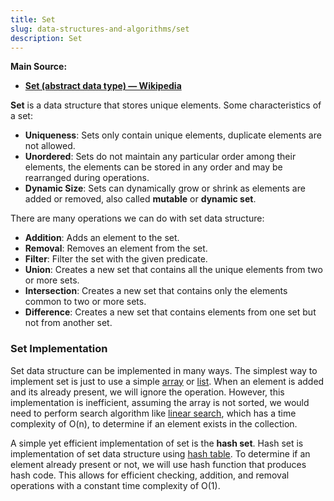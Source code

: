 ```yaml
---
title: Set
slug: data-structures-and-algorithms/set
description: Set
---
```


**Main Source:**

- **[Set (abstract data type) — Wikipedia](/cs-notes/<https://en.wikipedia.org/wiki/Set_(abstract_data_type)>)**

**Set** is a data structure that stores unique elements. Some characteristics of a set:

- **Uniqueness**: Sets only contain unique elements, duplicate elements are not allowed.
- **Unordered**: Sets do not maintain any particular order among their elements, the elements can be stored in any order and may be rearranged during operations.
- **Dynamic Size**: Sets can dynamically grow or shrink as elements are added or removed, also called **mutable** or **dynamic set**.

There are many operations we can do with set data structure:

- **Addition**: Adds an element to the set.
- **Removal**: Removes an element from the set.
- **Filter**: Filter the set with the given predicate.
- **Union**: Creates a new set that contains all the unique elements from two or more sets.
- **Intersection**: Creates a new set that contains only the elements common to two or more sets.
- **Difference**: Creates a new set that contains elements from one set but not from another set.

### Set Implementation

Set data structure can be implemented in many ways. The simplest way to implement set is just to use a simple [array](/cs-notes/data-structures-and-algorithms/array) or [list](/cs-notes/data-structures-and-algorithms/linked-list). When an element is added and its already present, we will ignore the operation. However, this implementation is inefficient, assuming the array is not sorted, we would need to perform search algorithm like [linear search](/cs-notes/data-structures-and-algorithms/search#linear-search), which has a time complexity of O(n), to determine if an element exists in the collection.

A simple yet efficient implementation of set is the **hash set**. Hash set is implementation of set data structure using [hash table](/cs-notes/data-structures-and-algorithms/hash-table). To determine if an element already present or not, we will use hash function that produces hash code. This allows for efficient checking, addition, and removal operations with a constant time complexity of O(1).
